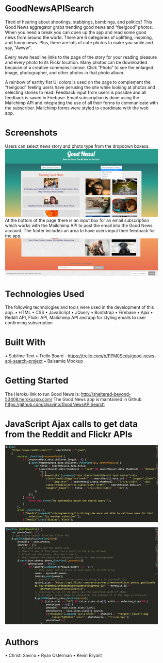 # GoodNewsAPISearch

Tired of hearing about shootings, stabbings, bombings, and politics? This Good News aggregator grabs trending good news and “feelgood” photos. When you need a break you can open up the app and read some good news from around the world. There are 6 categories of uplifting, inspiring, and funny news. Plus, there are lots of cute photos to make you smile and say, "Awww".

Every news headline links to the page of the story for your reading pleasure and every photo to its Flickr location. Many photos can be downloaded because of a creative commons license. Click “Photo” to see the enlarged image, photographer, and other photos in that photo album.

A rainbow of earthy flat UI colors is used on the page to complement the “feelgood” feeling users have perusing the site while looking at photos and selecting stories to read.
Feedback input from users is possible and all feedback is saved in Firebase. Email subscription is done using the Mailchimp API and integrating the use of all their forms to communicate with the subscriber. Mailchimp forms were styled to coordinate with the web app. 

# Screenshots
Users can select news story and photo type from the dropdown boxexs.
![Alt text](/assets/images/dropdown.PNG?raw=true "Photo of the opening page with a dropdown box opened")
At the bottom of the page there is an input box for an email subscription which works with the Mailchimp API to post the email into the Good News account. The footer includes an area to have users input their feedback for the app.
![Alt text](/assets/images/footer.PNG?raw=true "Photo of the footer with email subscription and feedback input")

# Technologies Used
The following technologies and tools were used in the development of this app.
•	HTML
•	CSS
•	JavaScript
•	JQuery
•	Bootstrap
•	Firebase
•	Ajax
•	Reddit API, Flickr API, Mailchimp API and app for styling emails to user confirming subscription

# Built With
•	Sublime Text
•	Trello Board - https://trello.com/b/PPM0Seds/good-news-api-search-project
•	Balsamiq Mockup

# Getting Started
The Heroku link to run Good News is: 
http://sheltered-beyond-53408.herokuapp.com/
The Good News app is maintained in Github: 
https://github.com/clsavino/GoodNewsAPISearch

# JavaScript Ajax calls to get data from the Reddit and Flickr APIs
![Alt text](/assets/images/redditCode.PNG?raw=true "Photo of code snippet of JavaScript using an Ajax call to the Reddit API")

![Alt text](/assets/images/flickrcode.PNG?raw=true "Photo of code snipped of JavaScript using an Ajax call to the Flickr API")

# Authors
•	Christi Savino
•	Ryan Osterman
•	Kevin Bryant
